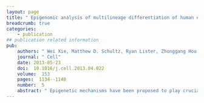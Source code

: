 ```yaml
---
layout: page
title: " Epigenomic analysis of multilineage differentiation of human embryonic stem cells."
breadcrumb: true
categories:
    - publication
## publication related information
pub:
    authors: " Wei Xie, Matthew D. Schultz, Ryan Lister, Zhonggang Hou, Nisha Rajagopal, Pradipta Ray, John W. Whitaker, Shulan Tian, R. David Hawkins, Danny Leung, Hongbo Yang, Tao Wang, Ah Young Lee, Scott A. Swanson, Jiuchun Zhang, Yun Zhu, Audrey Kim, Joseph R. Nery, Mark A. Urich, Samantha Kuan, Chia-an Yen, Sarit Klugman, Pengzhi Yu, Kran Suknuntha, Nicholas E. Propson, Huaming Chen, Lee E. Edsall, Ulrich Wagner, Yan Li, Zhen Ye, Ashwinikumar Kulkarni, Zhenyu Xuan, Wen-Yu Chung, Neil C. Chi, Jessica E. Antosiewicz-Bourget, Igor Slukvin, Ron Stewart, Michael Q. Zhang, Wei Wang, James A. Thomson<sup>#</sup>, Joseph R. Ecker<sup>#</sup>,  Bing Ren<sup>#</sup>"
    journal: " Cell"
    date: 2013-05-23
    doi:  10.1016/j.cell.2013.04.022
    volume:  153
    pages:  1134--1148
    number:  5
    abstract: " Epigenetic mechanisms have been proposed to play crucial roles in mammalian development, but their precise functions are only partially understood. To investigate epigenetic regulation of embryonic development, we differentiated human embryonic stem cells into mesendoderm, neural progenitor cells, trophoblast-like cells, and mesenchymal stem cells and systematically characterized DNA methylation, chromatin modifications, and the transcriptome in  each lineage. We found that promoters that are active in early developmental stages tend to be CG rich and mainly engage H3K27me3 upon silencing in nonexpressing lineages. By contrast, promoters for genes expressed preferentially at later stages are often CG poor and primarily employ DNA methylation upon repression. Interestingly, the early developmental regulatory genes are often located in large genomic domains that are generally devoid of DNA methylation in  most lineages, which we termed DNA methylation valleys (DMVs). Our results suggest that distinct epigenetic mechanisms regulate early and late stages of ES  cell differentiation.,"
---
```

